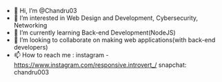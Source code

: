 - 👋 Hi, I’m @Chandru03
- 👀 I’m interested in Web Design and Development, Cybersecurity, Networking
- 🌱 I’m currently learning Back-end Development(NodeJS)
- 💞️ I’m looking to collaborate on making web applications(with back-end developers)
- 📫 How to reach me : instagram - https://www.instagram.com/responsive.introvert_/
                        snapchat: chandru003
